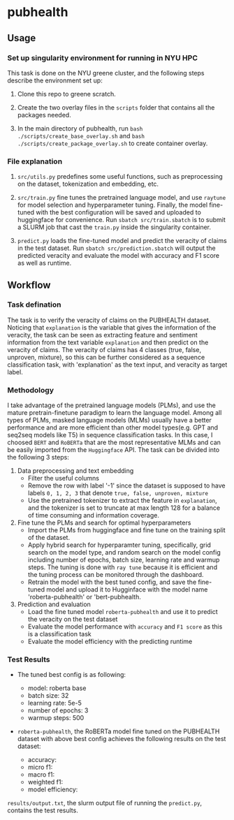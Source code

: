 # pubhealth

## Usage
### Set up singularity environment for running in NYU HPC
This task is done on the NYU greene cluster, and the following steps describe the environment set up:
1. Clone this repo to greene scratch.

2. Create the two overlay files in the `scripts` folder that contains all the packages needed.

3. In the main directory of pubhealth, run `bash ./scripts/create_base_overlay.sh` and `bash ./scripts/create_package_overlay.sh` to create container overlay.

### File explanation
1. `src/utils.py` predefines some useful functions, such as preprocessing on the dataset, tokenization and embedding, etc.

2. `src/train.py` fine tunes the pretrained language model, and use `raytune` for model selection and hyperparameter tuning. Finally, the model fine-tuned with the best configuration will be saved and uploaded to huggingface for convenience. Run `sbatch src/train.sbatch` is to submit a SLURM job that cast the `train.py` inside the singularity container.

3. `predict.py` loads the fine-tuned model and predict the veracity of claims in the test dataset. Run `sbatch src/prediction.sbatch` will output the predicted veracity and evaluate the model with accuracy and F1 score as well as runtime.

## Workflow
### Task defination
The task is to verify the veracity of claims on the PUBHEALTH dataset. Noticing that `explanation` is the variable that gives the information of the veracity, the task can be seen as extracting feature and sentiment information from the text variable `explanation` and then predict on the veracity of claims. The veracity of claims has 4 classes (true, false, unproven, mixture), so this can be further considered as a sequence classification task, with 'explanation' as the text input, and veracity as target label.

### Methodology
I take advantage of the pretrained language models (PLMs), and use the mature pretrain-finetune paradigm to learn the language model. Among all types of PLMs, masked language models (MLMs) usually have a better performance and are more efficient than other model types(e.g. GPT and seq2seq models like T5) in sequence classification tasks. In this case, I choosed `BERT` and `RoBERTa` that are the most representative MLMs and can be easily imported from the `Huggingface` API. The task can be divided into the following 3 steps:
1. Data preprocessing and text embedding
    - Filter the useful columns
    - Remove the row with label '-1' since the dataset is supposed to have labels `0, 1, 2, 3` that denote `true, false, unproven, mixture`
    - Use the pretrained tokenizer to extract the feature in `explanation`, and the tokenizer is set to truncate at max length 128 for a balance of time consuming and information coverage.
2. Fine tune the PLMs and search for optimal hyperparameters
    - Import the PLMs from huggingface and fine tune on the training split of the dataset.
    - Apply hybrid search for hyperparamter tuning, specifically, grid search on the model type, and random search on the model config including number of epochs, batch size, learning rate and warmup steps. The tuning is done with `ray tune` because it is efficient and the tuning process can be monitored through the dashboard.
    - Retrain the model with the best tuned config, and save the fine-tuned model and upload it to Hugginface with the model name 'roberta-pubhealth' or 'bert-pubhealth.
3. Prediction and evaluation
    - Load the fine tuned model `roberta-pubhealth` and use it to predict the veracity on the test dataset
    - Evaluate the model performance  with `accuracy` and `F1 score` as this is a classification task
    - Evaluate the model efficiency with the predicting runtime

### Test Results
- The tuned best config is as following:
    - model: roberta base
    - batch size: 32
    - learning rate: 5e-5
    - number of epochs: 3
    - warmup steps: 500

- `roberta-pubhealth`, the RoBERTa model fine tuned on the PUBHEALTH dataset with above best config achieves the following results on the test dataset:
    - accuracy: 
    - micro f1:
    - macro f1:
    - weighted f1:
    - model efficiency: 

`results/output.txt`, the slurm output file of running the `predict.py`, contains the test results.